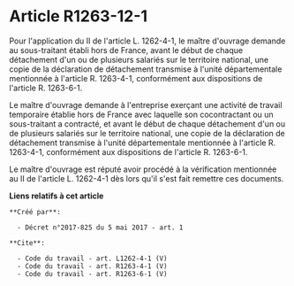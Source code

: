 # Article R1263-12-1

Pour l'application du II de l'article L. 1262-4-1, le maître d'ouvrage demande au sous-traitant établi hors de France, avant
le début de chaque détachement d'un ou de plusieurs salariés sur le territoire national, une copie de la déclaration de
détachement transmise à l'unité départementale mentionnée à l'article R. 1263-4-1, conformément aux dispositions de l'article
R. 1263-6-1. 

Le maître d'ouvrage demande à l'entreprise exerçant une activité de travail temporaire établie hors de France avec laquelle
son cocontractant ou un sous-traitant a contracté, et avant le début de chaque détachement d'un ou de plusieurs salariés sur
le territoire national, une copie de la déclaration de détachement transmise à l'unité départementale mentionnée à l'article
R. 1263-4-1, conformément aux dispositions de l'article R. 1263-6-1. 

Le maître d'ouvrage est réputé avoir procédé à la vérification mentionnée au II de l'article L. 1262-4-1 dès lors qu'il s'est
fait remettre ces documents.

**Liens relatifs à cet article**

	**Créé par**:

	  - Décret n°2017-825 du 5 mai 2017 - art. 1

	**Cite**:

	  - Code du travail - art. L1262-4-1 (V)
	  - Code du travail - art. R1263-4-1 (V)
	  - Code du travail - art. R1263-6-1 (V)
